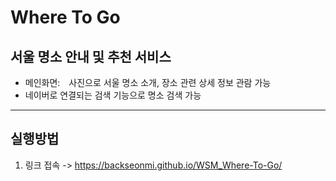 # Where To Go

## 서울 명소 안내 및 추천 서비스

- 메인화면: 사진으로 서울 명소 소개, 장소 관련 상세 정보 관람 가능
- 네이버로 연결되는 검색 기능으로 명소 검색 가능  

---

## 실행방법

1. 링크 접속 -> https://backseonmi.github.io/WSM_Where-To-Go/

